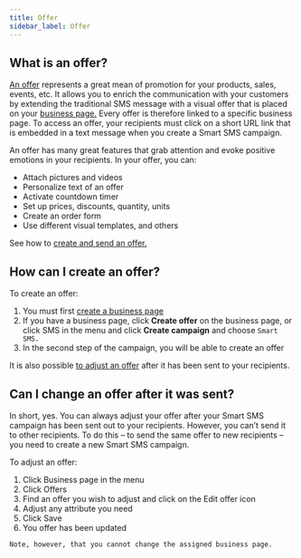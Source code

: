 ```yaml
---
title: Offer
sidebar_label: Offer
---
```


## What is an offer?
[An offer](https://www.bulkgate.com/en/solutions/smart-sms/#offers) represents a great mean of promotion for your products, sales, events, etc. It allows you to enrich the communication with your customers by extending the traditional SMS message with a visual offer that is placed on your [business page.](https://www.bulkgate.com/en/solutions/smart-sms/#business-page) Every offer is therefore linked to a specific business page. 
To access an offer, your recipients must click on a short URL link that is embedded in a text message when you create a Smart SMS campaign.

An offer has many great features that grab attention and evoke positive emotions in your recipients. In your offer, you can:
-	Attach pictures and videos
-	Personalize text of an offer
-	Activate countdown timer
-	Set up prices, discounts, quantity, units
-	Create an order form
-	Use different visual templates, and others

See how to [create and send an offer.](#19)

## How can I create an offer?
To create an offer:
1.	You must first [create a business page](#26)
2.	If you have a business page, click **Create offer** on the business page, or click SMS in the menu and click **Create campaign** and choose `Smart SMS.`
3.	In the second step of the campaign, you will be able to create an offer

It is also possible [to adjust an offer](offer.md#can-i-change-an-offer-after-it-was-sent) after it has been sent to your recipients. 

## Can I change an offer after it was sent?
In short, yes. You can always adjust your offer after your Smart SMS campaign has been sent out to your recipients. However, you can’t send it to other recipients. To do this – to send the same offer to new recipients – you need to create a new Smart SMS campaign.

To adjust an offer:
1.	Click Business page in the menu 
2.	Click Offers
3.	Find an offer you wish to adjust and click on the Edit offer icon
4.	Adjust any attribute you need
5.	Click Save
6.	You offer has been updated

`Note, however, that you cannot change the assigned business page.`

